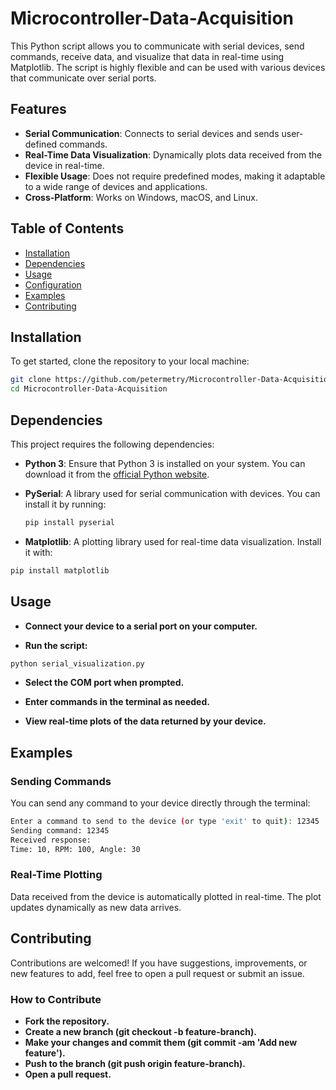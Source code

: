 # Microcontroller-Data-Acquisition

This Python script allows you to communicate with serial devices, send commands, receive data, and visualize that data in real-time using Matplotlib. The script is highly flexible and can be used with various devices that communicate over serial ports.

## Features

- **Serial Communication**: Connects to serial devices and sends user-defined commands.
- **Real-Time Data Visualization**: Dynamically plots data received from the device in real-time.
- **Flexible Usage**: Does not require predefined modes, making it adaptable to a wide range of devices and applications.
- **Cross-Platform**: Works on Windows, macOS, and Linux.

## Table of Contents

- [Installation](#installation)
- [Dependencies](#dependencies)
- [Usage](#usage)
- [Configuration](#configuration)
- [Examples](#examples)
- [Contributing](#contributing)

## Installation

To get started, clone the repository to your local machine:

```bash
git clone https://github.com/petermetry/Microcontroller-Data-Acquisition.git
cd Microcontroller-Data-Acquisition
```

## Dependencies

This project requires the following dependencies:

- **Python 3**: Ensure that Python 3 is installed on your system. You can download it from the [official Python website](https://www.python.org/).

- **PySerial**: A library used for serial communication with devices. You can install it by running:
  ```bash
  pip install pyserial
  ```
- **Matplotlib**: A plotting library used for real-time data visualization. Install it with:
```bash
pip install matplotlib
```

## Usage

- **Connect your device to a serial port on your computer.**

- **Run the script:**

```bash
python serial_visualization.py
```
- **Select the COM port when prompted.**

- **Enter commands in the terminal as needed.**

- **View real-time plots of the data returned by your device.**

## Examples

### Sending Commands

You can send any command to your device directly through the terminal:

```bash
Enter a command to send to the device (or type 'exit' to quit): 12345
Sending command: 12345
Received response:
Time: 10, RPM: 100, Angle: 30
```

### Real-Time Plotting
Data received from the device is automatically plotted in real-time. The plot updates dynamically as new data arrives.


## Contributing
Contributions are welcomed! If you have suggestions, improvements, or new features to add, feel free to open a pull request or submit an issue.

### How to Contribute
- **Fork the repository.**
- **Create a new branch (git checkout -b feature-branch).**
- **Make your changes and commit them (git commit -am 'Add new feature').**
- **Push to the branch (git push origin feature-branch).**
- **Open a pull request.**
